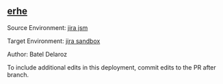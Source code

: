 ## [erhe](https://app-staging.salto.io/orgs/b5aab9fe-29c9-4e45-b4e6-15ef52108553/envs/a1e39d12-473c-48f0-856b-0551b5aebe19/deployments/db9d60d2-00cd-49d6-bc4d-51ac1d890e55)

Source Environment: [jira jsm](https://app-staging.salto.io/orgs/b5aab9fe-29c9-4e45-b4e6-15ef52108553/envs/5a689d43-b1df-489a-8301-bd6765d44d16)

Target Environment: [jira sandbox](https://app-staging.salto.io/orgs/b5aab9fe-29c9-4e45-b4e6-15ef52108553/envs/a1e39d12-473c-48f0-856b-0551b5aebe19) 

Author: Batel Delaroz

To include additional edits in this deployment, commit edits to the PR after branch.